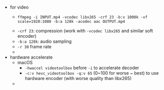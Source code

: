 - for video
	- ```shell
	  ffmpeg -i INPUT.mp4 -vcodec libx265 -crf 23 -b:v 1000k -vf scale=1920:1080 -b:a 128k -acodec aac OUTPUT.mp4
	  ```
	- `-crf 23`: compression (work with `-vcodec libx265` and similar soft encoder)
	- `-b:a 128k`: audio sampling
	- `-r 30` frame rate
	-
- hardware accelerate
	- macOS
		- `-hwaccel videotoolbox` before `-i` to accelerate decoder
		- `-c:v hevc_videotoolbox -q:v 65` (0~100 for worse ~ best) to use hardware encoder (with worse quality than libx265)
	-